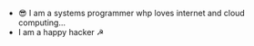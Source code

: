 * 😎 I am a systems programmer whp loves internet and cloud computing...
* I am a happy hacker ☭



 







 






 


